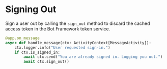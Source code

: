 # Signing Out

Sign a user out by calling the `sign_out` method to discard the cached access token in the Bot Framework token service.

```python
@app.on_message
async def handle_message(ctx: ActivityContext[MessageActivity]):
    ctx.logger.info("User requested sign-in.")
    if ctx.is_signed_in:
        await ctx.send("You are already signed in. Logging you out.")
        await ctx.sign_out()

```